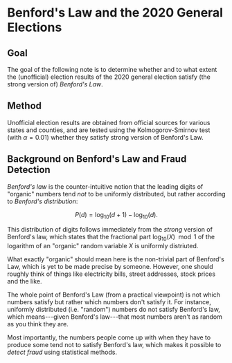 # Benford's Law and the 2020 General Elections

## Goal

The goal of the following note is to determine whether and to what extent the (unofficial) election results of the 2020 general election satisfy (the strong version of) *Benford's Law*.

## Method

Unofficial election results are obtained from official sources for various states and counties, and are tested using the Kolmogorov-Smirnov test (with $\alpha = 0.01$) whether they satisfy strong version of Benford's Law.

## Background on Benford's Law and Fraud Detection

*Benford's law* is the counter-intuitive notion that the leading digits of "organic" numbers tend *not* to be uniformly distributed, but rather according to *Benford's distribution*:

$$P(d) = \log_{10}(d+1) - \log_{10}(d).$$

This distribution of digits follows immediately from the *strong* version of Benford's law, which states that the fractional part $\log_{10}(X) \mod 1$ of the logarithm of an "organic" random variable $X$ is uniformly distriuted.

What exactly "organic" should mean here is the non-trivial part of Benford's Law, which is yet to be made precise by someone. However, one should roughly think of things like electricity bills, street addresses, stock prices and the like.

The whole point of Benford's Law (from a practical viewpoint) is not which numbers satisfy but rather which numbers don't satisfy it. For instance, uniformly distributed (i.e. "random") numbers do not satisfy Benford's law, which means---given Benford's law---that most numbers aren't as random as you think they are.

Most importantly, the numbers people come up with when they have to produce some tend not to satisfy Benford's law, which makes it possible to *detect fraud* using statistical methods.

